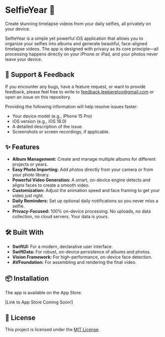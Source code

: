 # SelfieYear 🤳

Create stunning timelapse videos from your daily selfies, all privately on your device.

SelfieYear is a simple yet powerful iOS application that allows you to organize your selfies into albums and generate beautiful, face-aligned timelapse videos. The app is designed with privacy as its core principle—all processing happens directly on your iPhone or iPad, and your photos never leave your device.

## 💬 Support & Feedback

If you encounter any bugs, have a feature request, or want to provide feedback, please feel free to write to [feedback.leekiereloo@gmail.com](mailto:feedback.leekiereloo@gmail.com) or open an issue on this repository.

Providing the following information will help resolve issues faster:

-   Your device model (e.g., iPhone 15 Pro)
-   iOS version (e.g., iOS 18.0)
-   A detailed description of the issue.
-   Screenshots or screen recordings, if applicable.

## ✨ Features

-   **Album Management:** Create and manage multiple albums for different projects or years.
-   **Easy Photo Importing:** Add photos directly from your camera or from your photo library.
-   **Powerful Video Generation:** A smart, on-device engine detects and aligns faces to create a smooth video.
-   **Customization:** Adjust the animation speed and face framing to get your video just right.
-   **Daily Reminders:** Set up optional daily notifications so you never miss a selfie.
-   **Privacy-Focused:** 100% on-device processing. No uploads, no data collection, no cloud servers. Your data is yours.

## 🛠️ Built With

-   **SwiftUI:** For a modern, declarative user interface.
-   **SwiftData:** For robust, on-device persistence of albums and photos.
-   **Vision Framework:** For high-performance, on-device face detection.
-   **AVFoundation:** For assembling and rendering the final video.

## 📦 Installation

The app is available on the App Store.

[Link to App Store Coming Soon!]

## 📄 License

This project is licensed under the [MIT License](LICENSE).
